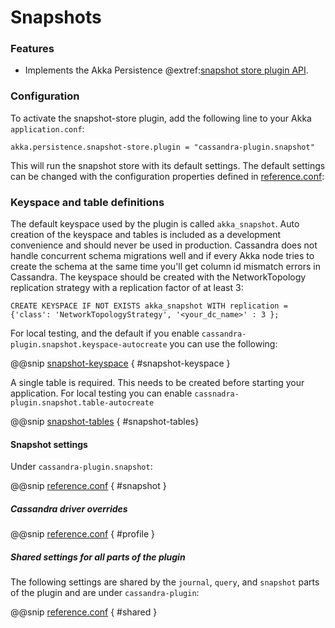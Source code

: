# Snapshots

### Features

- Implements the Akka Persistence @extref:[snapshot store plugin API](akka:scala/persistence.html#snapshot-store-plugin-api).

### Configuration

To activate the snapshot-store plugin, add the following line to your Akka `application.conf`:

    akka.persistence.snapshot-store.plugin = "cassandra-plugin.snapshot"

This will run the snapshot store with its default settings. The default settings can be changed with the configuration properties defined in [reference.conf](https://github.com/akka/akka-persistence-cassandra/blob/master/core/src/main/resources/reference.conf):


### Keyspace and table definitions

The default keyspace used by the plugin is called `akka_snapshot`. Auto creation of the keyspace and tables
is included as a development convenience and should never be used in production. Cassandra does not handle
concurrent schema migrations well and if every Akka node tries to create the schema at the same time you'll
get column id mismatch errors in Cassandra. The keyspace should be created with the
NetworkTopology replication strategy with a replication factor of at least 3:

```
CREATE KEYSPACE IF NOT EXISTS akka_snapshot WITH replication = {'class': 'NetworkTopologyStrategy', '<your_dc_name>' : 3 }; 
```

For local testing, and the default if you enable `cassandra-plugin.snapshot.keyspace-autocreate` you can use the following:

@@snip [snapshot-keyspace](/target/snapshot-keyspace.txt) { #snapshot-keyspace } 

A single table is required. This needs to be created before starting your application.
For local testing you can enable `cassnadra-plugin.snapshot.table-autocreate`

@@snip [snapshot-tables](/target/snapshot-tables.txt) { #snapshot-tables} 

#### Snapshot settings

Under `cassandra-plugin.snapshot`:

@@snip [reference.conf](/core/src/main/resources/reference.conf) { #snapshot }

##### Cassandra driver overrides

@@snip [reference.conf](/core/src/main/resources/reference.conf) { #profile }

##### Shared settings for all parts of the plugin

The following settings are shared by the `journal`, `query`, and `snapshot` parts of the plugin and are under
`cassandra-plugin`: 

@@snip [reference.conf](/core/src/main/resources/reference.conf) { #shared }




